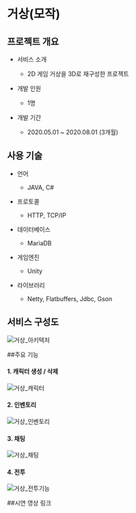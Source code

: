 # 거상(모작)

## 프로젝트 개요

- 서비스 소개
	- 2D 게임 거상을 3D로 재구성한 프로젝트


- 개발 인원
	- 1명

- 개발 기간
	- 2020.05.01 ~ 2020.08.01 (3개월)


## 사용 기술
- 언어
	- JAVA, C#

- 프로토콜
	- HTTP, TCP/IP

- 데이터베이스
	- MariaDB

- 게임엔진
	- Unity

- 라이브러리
	- Netty, Flatbuffers, Jdbc, Gson


## 서비스 구성도

![거상_아키텍처](https://user-images.githubusercontent.com/24368929/138806183-ca70cd42-c6b8-4696-b64a-b46aaec30d6c.PNG)


##주요 기능
#### 1. 캐릭터 생성 / 삭제

![거상_캐릭터](https://user-images.githubusercontent.com/24368929/138806107-a79355b4-0662-4bda-8a5d-dd6cb7217650.PNG)

#### 2. 인벤토리

![거상_인벤토리](https://user-images.githubusercontent.com/24368929/138806122-1858d7a2-1f85-400a-bf81-8ad2e101d00f.PNG)

#### 3. 채팅

![거상_채팅](https://user-images.githubusercontent.com/24368929/138806135-0013a735-bedb-4550-b0ac-594f2bc8e3c1.PNG)

#### 4. 전투

![거상_전투기능](https://user-images.githubusercontent.com/24368929/138806143-4b33ada2-4843-4410-8757-8724fb51c7df.PNG)

##시연 영상 링크
